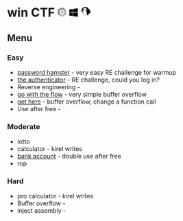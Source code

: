 # win CTF <img src="https://github.com/MajoRoth/CTF/blob/main/static/c.svg" width="20"> <img src="https://github.com/MajoRoth/CTF/blob/main/static/windows.svg" width="20"> <img src="https://github.com/MajoRoth/CTF/blob/main/static/ida.png" width="25">


## Menu
### Easy
* [password hamster](https://github.com/MajoRoth/CTF/tree/main/password_hamster) - very easy RE challenge for warmup
* [the authenticator](https://github.com/MajoRoth/CTF/tree/main/the_authenticator) - RE challenge, could you log in?
* Reverse engineering -
* [go with the flow](https://github.com/MajoRoth/CTF/tree/main/go_with_the_flow) - very simple buffer overflow
* [get here](https://github.com/MajoRoth/CTF/tree/main/get_here) - buffer overflow, change a function call
* Use after free -

### Moderate
* lotto
* calculator - kirel writes 
* [bank account](https://github.com/MajoRoth/CTF/tree/main/bank_account) - double use after free
* rop

### Hard
* pro calculator - kirel writes
* Buffer overflow -
* inject assembly -
